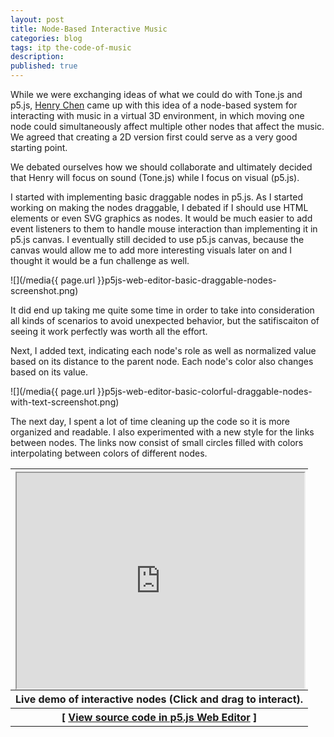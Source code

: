 ```yaml
---
layout: post
title: Node-Based Interactive Music
categories: blog
tags: itp the-code-of-music
description: 
published: true
---
```


While we were exchanging ideas of what we could do with Tone.js and p5.js, [Henry Chen](https://www.instagram.com/metadata_0/) came up with this idea of a node-based system for interacting with music in a virtual 3D environment, in which moving one node could simultaneously affect multiple other nodes that affect the music. We agreed that creating a 2D version first could serve as a very good starting point.

We debated ourselves how we should collaborate and ultimately decided that Henry will focus on sound (Tone.js) while I focus on visual (p5.js).

I started with implementing basic draggable nodes in p5.js. As I started working on making the nodes draggable, I debated if I should use HTML elements or even SVG graphics as nodes. It would be much easier to add event listeners to them to handle mouse interaction than implementing it in p5.js canvas. I eventually still decided to use p5.js canvas, because the canvas would allow me to add more interesting visuals later on and I thought it would be a fun challenge as well.

![](/media{{ page.url }}p5js-web-editor-basic-draggable-nodes-screenshot.png)

It did end up taking me quite some time in order to take into consideration all kinds of scenarios to avoid unexpected behavior, but the satifiscaiton of seeing it work perfectly was worth all the effort.

Next, I added text, indicating each node's role as well as normalized value based on its distance to the parent node. Each node's color also changes based on its value.

![](/media{{ page.url }}p5js-web-editor-basic-colorful-draggable-nodes-with-text-screenshot.png)

The next day, I spent a lot of time cleaning up the code so it is more organized and readable. I also experimented with a new style for the links between nodes. The links now consist of small circles filled with colors interpolating between colors of different nodes.

<table style="width: 100%;">
  <thead><tr><th>
    <div style="width: 100%; padding-top: 75%; position: relative;">
      <iframe style="position: absolute; width: 100%; height: 100%; left: 0; top: 0;" src="https://editor.p5js.org/jackbdu/full/k9koNakbV"></iframe>
    </div>
  </th></tr></thead>
  <tbody>
  <tr><th>
  Live demo of interactive nodes (Click and drag to interact).
  </th></tr>
  <tr><th>
    [ <a href="https://editor.p5js.org/jackbdu/sketches/k9koNakbV">View source code in p5.js Web Editor</a> ]
  </th></tr>
  </tbody>
</table>

